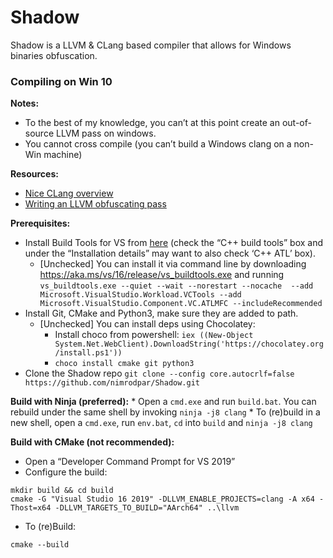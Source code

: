 # Shadow

Shadow is a LLVM & CLang based compiler that allows for Windows binaries obfuscation.

### Compiling on Win 10

**Notes:**
* To the best of my knowledge, you can’t at this point create an out-of-source LLVM pass on windows.
* You cannot cross compile (you can’t build a Windows clang on a non-Win machine)

**Resources:**
* [Nice CLang overview](https://llvm.org/devmtg/2017-06/2-Hal-Finkel-LLVM-2017.pdf)
* [Writing an LLVM obfuscating pass](https://medium.com/@polarply/build-your-first-llvm-obfuscator-80d16583392b)

**Prerequisites:**
* Install Build Tools for VS from [here](https://visualstudio.microsoft.com/downloads/#) (check the “C++ build tools” box and under the “Installation details” may want to also check ‘C++ ATL’ box).
    * [Unchecked] You can install it via command line by downloading https://aka.ms/vs/16/release/vs_buildtools.exe and running `vs_buildtools.exe --quiet --wait --norestart --nocache  --add 	Microsoft.VisualStudio.Workload.VCTools --add Microsoft.VisualStudio.Component.VC.ATLMFC --includeRecommended`
* Install Git, CMake and Python3, make sure they are added to path.
    * [Unchecked] You can install deps using Chocolatey:
        * Install choco from powershell: `iex ((New-Object System.Net.WebClient).DownloadString('https://chocolatey.org/install.ps1'))`
        * `choco install cmake git python3` 
* Clone the Shadow repo `git clone --config core.autocrlf=false https://github.com/nimrodpar/Shadow.git`

**Build with Ninja (preferred):**
    * Open a `cmd.exe` and run `build.bat`. You can rebuild under the same shell by invoking `ninja -j8 clang`
    * To (re)build in a new shell, open a `cmd.exe`, run `env.bat`, `cd` into `build` and `ninja -j8 clang`

**Build with CMake (not recommended):**
* Open a “Developer Command Prompt for VS 2019”
* Configure the build:
```
mkdir build && cd build
cmake -G "Visual Studio 16 2019" -DLLVM_ENABLE_PROJECTS=clang -A x64 -Thost=x64 -DLLVM_TARGETS_TO_BUILD="AArch64" ..\llvm   
```
* To (re)Build:
```
cmake --build
```